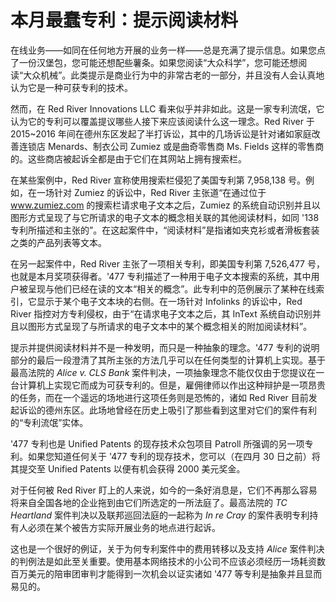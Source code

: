 # 本月最蠢专利：提示阅读材料

在线业务——如同在任何地方开展的业务一样——总是充满了提示信息。如果您点了一份汉堡包，您可能还想配些薯条。如果您阅读“大众科学”，您可能还想阅读“大众机械”。此类提示是商业行为中的非常古老的一部分，并且没有人会认真地认为它是一种可获专利的技术。

然而，在 Red River Innovations LLC 看来似乎并非如此。这是一家专利流氓，它认为它的专利可以覆盖提议哪些人接下来应该阅读什么这一理念。Red River 于 2015~2016 年间在德州东区发起了半打诉讼，其中的几场诉讼是针对诸如家庭改善连锁店 Menards、制衣公司 Zumiez 或是曲奇零售商 Ms. Fields 这样的零售商的。这些商店被起诉全都是由于它们在其网站上拥有搜索栏。

在某些案例中，Red River 宣称使用搜索栏侵犯了美国专利第 7,958,138 号。例如，在一场针对 Zumiez 的诉讼中，Red River 主张道“在通过位于 www.zumiez.com 的搜索栏请求电子文本之后，Zumiez 的系统自动识别并且以图形方式呈现了与它所请求的电子文本的概念相关联的其他阅读材料，如同 '138 专利所描述和主张的”。在这起案件中，“阅读材料”是指诸如夹克衫或者滑板套装之类的产品列表等文本。

在另一起案件中，Red River 主张了一项相关专利，即美国专利第 7,526,477 号，也就是本月奖项获得者。'477 专利描述了一种用于电子文本搜索的系统，其中用户被呈现与他们已经在读的文本“相关的概念”。此专利中的范例展示了某种在线索引，它显示于某个电子文本块的右侧。在一场针对 Infolinks 的诉讼中，Red River 指控对方专利侵权，由于“在请求电子文本之后，其 InText 系统自动识别并且以图形方式呈现了与所请求的电子文本中的某个概念相关的附加阅读材料”。

提示并提供阅读材料并不是一种发明，而只是一种抽象的理念。'477 专利的说明部分的最后一段澄清了其所主张的方法几乎可以在任何类型的计算机上实现。基于最高法院的 _Alice v. CLS Bank_ 案件判决，一项抽象理念不能仅仅由于您提议在一台计算机上实现它而成为可获专利的。但是，雇佣律师以作出这种辩护是一项昂贵的任务，而在一个遥远的场地进行这项任务则是恐怖的，诸如 Red River 目前发起诉讼的德州东区。此场地曾经在历史上吸引了那些看到这里对它们的案件有利的“专利流氓”实体。

'477 专利也是 Unified Patents 的现存技术众包项目 Patroll 所强调的另一项专利。如果您知道任何关于 '477 专利的现存技术，您可以（在四月 30 日之前）将其提交至 Unified Patents 以便有机会获得 2000 美元奖金。

对于任何被 Red River 盯上的人来说，如今的一条好消息是，它们不再那么容易将来自全国各地的企业拖到由它们所选定的一所法庭了。最高法院的 _TC Heartland_ 案件判决以及联邦巡回法庭的一起称为 _In re Cray_ 的案件表明专利持有人必须在某个被告方实际开展业务的地点进行起诉。

这也是一个很好的例证，关于为何专利案件中的费用转移以及支持 _Alice_ 案件判决的判例法是如此至关重要。使用基本网络技术的小公司不应该必须经历一场耗资数百万美元的陪审团审判才能得到一次机会以证实诸如 '477 等专利是抽象并且显而易见的。
